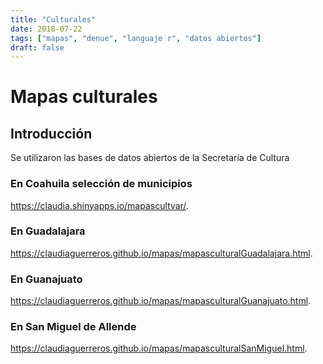 ```yaml
---
title: "Culturales"
date: 2018-07-22
tags: ["mapas", "denue", "languaje r", "datos abiertos"]
draft: false
---
```


# Mapas culturales

## Introducción

Se utilizaron las bases de datos abiertos de la Secretaría de Cultura

### En Coahuila selección de municipios

<https://claudia.shinyapps.io/mapascultvar/>.

### En Guadalajara

<https://claudiaguerreros.github.io/mapas/mapasculturalGuadalajara.html>.

### En Guanajuato

<https://claudiaguerreros.github.io/mapas/mapasculturalGuanajuato.html>.

### En San Miguel de Allende

<https://claudiaguerreros.github.io/mapas/mapasculturalSanMiguel.html>.